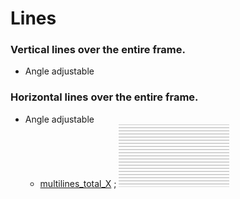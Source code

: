# Lines

### Vertical lines over the entire frame.
   - Angle adjustable

### Horizontal lines over the entire frame.
   - Angle adjustable
      - [multilines_total_X](multilines_total_X.md) ; [![](images/multilines_total_X-thumbnail.png)](multilines_total_X.png)
